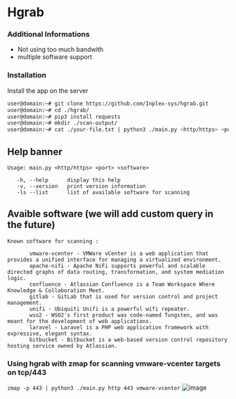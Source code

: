 # Hgrab

### Additional Informations
 - Not using too much bandwith
 - multiple software support

### Installation
Install the app on the server
```sh
user@domain:~# git clone https://github.com/Inplex-sys/hgrab.git
user@domain:~# cd ./hgrab/
user@domain:~# pip3 install requests
user@domain:~# mkdir ./scan-output/
user@domain:~# cat ./your-file.txt | python3 ./main.py <http/https> <port> <software>
```

## Help banner
```
Usage: main.py <http/https> <port> <software>

   -h, --help      display this help
   -v, --version   print version information
   -ls --list      list of available software for scanning
```

## Avaible software (we will add custom query in the future)
```
Known software for scanning :

       vmware-vcenter - VMWare vCenter is a web application that provides a unified interface for managing a virtualized environment.
       apache-nifi - Apache NiFi supports powerful and scalable directed graphs of data routing, transformation, and system mediation logic.
       confluence - Atlassian Confluence is a Team Workspace Where Knowledge & Collaboration Meet.
       gitlab - GitLab that is used for version control and project management.
       unifi - Ubiquiti Unifi is a powerful wifi repeater.
       wso2 - WSO2's first product was code-named Tungsten, and was meant for the development of web applications.
       laravel - Laravel is a PHP web application framework with expressive, elegant syntax.
       bitbucket - Bitbucket is a web-based version control repository hosting service owned by Atlassian.
```

### Using hgrab with **zmap** for scanning vmware-vcenter targets on **tcp/443**
`zmap -p 443 | python3 ./main.py http 443 vmware-vcenter`
![image](https://user-images.githubusercontent.com/69421356/189482048-43bbe0d5-db69-45e4-b665-db1360b7626d.png)
